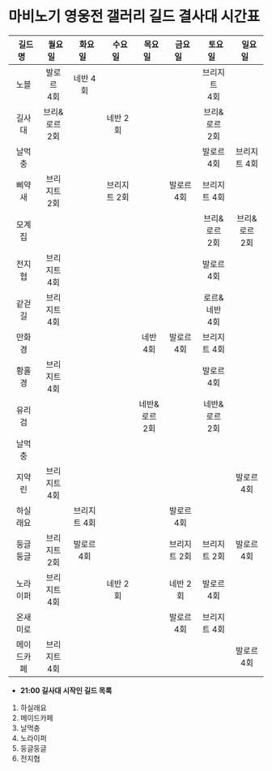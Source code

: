 # 마비노기 영웅전 갤러리 길드 결사대 시간표

| &nbsp;&nbsp;길드명&nbsp;&nbsp; | &nbsp;&nbsp;월요일&nbsp;&nbsp; | &nbsp;&nbsp;화요일&nbsp;&nbsp; | &nbsp;&nbsp;수요일&nbsp;&nbsp; | &nbsp;&nbsp;목요일&nbsp;&nbsp; | &nbsp;&nbsp;금요일&nbsp;&nbsp; | &nbsp;&nbsp;토요일&nbsp;&nbsp; | &nbsp;&nbsp;일요일&nbsp;&nbsp;  |
|:---:|:---:|:---:|:---:|:---:|:---:|:---:|:---:|
| 노블 | 발로르<br>4회 | 네반 4회 |   |   |   | 브리지트<br>4회  |   |
| 길사대 | 브리&로르<br>2회 |   | 네반 2회 |   |   | 브리&로르<br>2회  |  |
| 날먹충 |   |   |   |   |   | 발로르 4회 | 브리지트 4회 |
| 삐약새 | 브리지트<br>2회  |   | 브리지트 2회  |   | 발로르 4회 | 브리지트 4회  |   |
| 모계집 |   |   |   |   |   | 브리&로르<br>2회 | 브리&로르<br>2회  |
| 전지협 | 브리지트<br>4회  |   |   |   |   | 발로르 4회  |   |
| 같걷길 | 브리지트<br>4회  |   |   |   |   | 로르&네반<br>4회   |   |
| 만화경 |   |   |   | 네반 4회  | 발로르 4회  | 브리지트 4회  |   |
| 황홀경 | 브리지트<br>4회  |   |   |   |   | 발로르 4회  |   |
| 유리검 |   |   |   | 네반&로르<br>2회  |   | 네반&로르<br>2회   |   |
| 날먹충 |   |   |   |   |   |   |   |
| 지약린 | 브리지트<br>4회 |   |   |   |   |   | 발로르 4회  |
| 하실래요 |   | 브리지트 4회 |   |   | 발로르 4회  |   |   |
| 둥글둥글 | 브리지트<br>2회 | 발로르 4회  |   |   | 브리지트 2회  | 브리지트 2회  | 발로르 4회  |
| 노라이퍼 | 브리지트<br>4회 |   |  네반 2회  |   |  네반 2회  |  발로르 4회  |   |
| 온새미로 |   |   |   |   | 발로르 4회  | 브리지트 4회  |   |
| 메이드카페 | 브리지트<br>4회 |   |   |   |   |   |  발로르 4회  |

+ __21:00 길사대 시작인 길드 목록__
1. 하실래요
2. 메이드카페
3. 날먹충
4. 노라이퍼
5. 둥글둥글
6. 전지협
